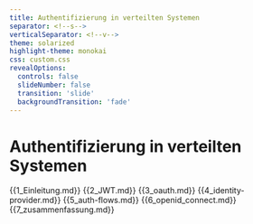 ```yaml
---
title: Authentifizierung in verteilten Systemen
separator: <!--s-->
verticalSeparator: <!--v-->
theme: solarized
highlight-theme: monokai
css: custom.css
revealOptions:
  controls: false
  slideNumber: false
  transition: 'slide'
  backgroundTransition: 'fade'
---
```


# Authentifizierung in verteilten Systemen

{{1_Einleitung.md}}
{{2_JWT.md}}
{{3_oauth.md}}
{{4_identity-provider.md}}
{{5_auth-flows.md}}
{{6_openid_connect.md}}
{{7_zusammenfassung.md}}

